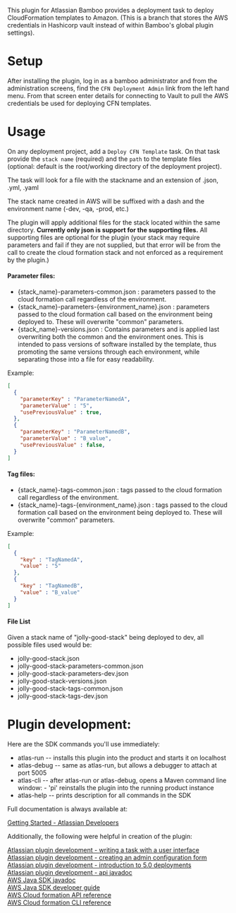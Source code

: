 This plugin for Atlassian Bamboo provides a deployment task to deploy CloudFormation templates to Amazon.  (This is a branch that stores the AWS credentials in Hashicorp vault instead of within Bamboo's global plugin settings).

# Setup
After installing the plugin, log in as a bamboo administrator and from the administration screens, find the `CFN Deployment Admin` link from the left hand menu.  From that screen enter details for connecting to Vault to pull the AWS credentials be used for deploying CFN templates.

# Usage
On any deployment project, add a `Deploy CFN Template` task. On that task provide the `stack name` (required) and the `path` to the template files (optional: default is the root/working directory of the deployment project).

The task will look for a file with the stackname and an extension of .json, .yml, .yaml

The stack name created in AWS will be suffixed with a dash and the environment name (-dev, -qa, -prod, etc.)

The plugin will apply additional files for the stack located within the same directory.  **Currently only json is support for the supporting files.**  All supporting files are optional for the plugin (your stack may require parameters and fail if they are not supplied, but that error will be from the call to create the cloud formation stack and not enforced as a requirement by the plugin.)

#### Parameter files:
- {stack_name}-parameters-common.json : parameters passed to the cloud formation call regardless of the environment.
- {stack_name}-parameters-{environment_name}.json : parameters passed to the cloud formation call based on the environment being deployed to.  These will overwrite "common" parameters.
- {stack_name}-versions.json : Contains parameters and is applied last overwriting both the common and the environment ones.  This is intended to pass versions of software installed by the template, thus promoting the same versions through each environment, while separating those into a file for easy readability.

Example:
```json
[
  {
    "parameterKey" : "ParameterNamedA",
    "parameterValue" : "5",
    "usePreviousValue" : true,
  },
  {
    "parameterKey" : "ParameterNamedB",
    "parameterValue" : "B_value",
    "usePreviousValue" : false,
  }
]
```

#### Tag files:
- {stack_name}-tags-common.json : tags passed to the cloud formation call regardless of the environment.
- {stack_name}-tags-{environment_name}.json : tags passed to the cloud formation call based on the environment being deployed to.  These will overwrite "common" parameters.

Example:
```json
[
  {
    "key" : "TagNamedA",
    "value" : "5"
  },
  {
    "key" : "TagNamedB",
    "value" : "B_value"
  }
]
```

#### File List
Given a stack name of "jolly-good-stack" being deployed to dev, all possible files used would be:
- jolly-good-stack.json
- jolly-good-stack-parameters-common.json
- jolly-good-stack-parameters-dev.json
- jolly-good-stack-versions.json
- jolly-good-stack-tags-common.json
- jolly-good-stack-tags-dev.json
 
# Plugin development:

Here are the SDK commands you'll use immediately:

* atlas-run   -- installs this plugin into the product and starts it on localhost
* atlas-debug -- same as atlas-run, but allows a debugger to attach at port 5005
* atlas-cli   -- after atlas-run or atlas-debug, opens a Maven command line window:
                 - 'pi' reinstalls the plugin into the running product instance
* atlas-help  -- prints description for all commands in the SDK

Full documentation is always available at:

[Getting Started - Atlassian Developers](https://developer.atlassian.com/docs/getting-started)


Additionally, the following were helpful in creation of the plugin:

[Atlassian plugin development - writing a task with a user interface](https://developer.atlassian.com/bamboodev/bamboo-tasks-api/writing-a-task-with-a-user-interface)  
[Atlassian plugin development - creating an admin configuration form](https://developer.atlassian.com/docs/common-coding-tasks/creating-an-admin-configuration-form)  
[Atlassian plugin development - introduction to 5.0 deployments](https://developer.atlassian.com/bamboodev/bamboo-plugin-guide/introduction-to-5-0-deployments)  
[Atlassian plugin development - api javadoc](https://docs.atlassian.com/atlassian-bamboo/latest/)  
[AWS Java SDK javadoc](https://docs.aws.amazon.com/AWSJavaSDK/latest/javadoc/index.html)  
[AWS Java SDK developer guide](https://docs.aws.amazon.com/sdk-for-java/v1/developer-guide/welcome.html)  
[AWS Cloud formation API reference](https://docs.aws.amazon.com/AWSCloudFormation/latest/APIReference/API_Operations.html)  
[AWS Cloud formation CLI reference](https://docs.aws.amazon.com/cli/latest/reference/cloudformation/)  
